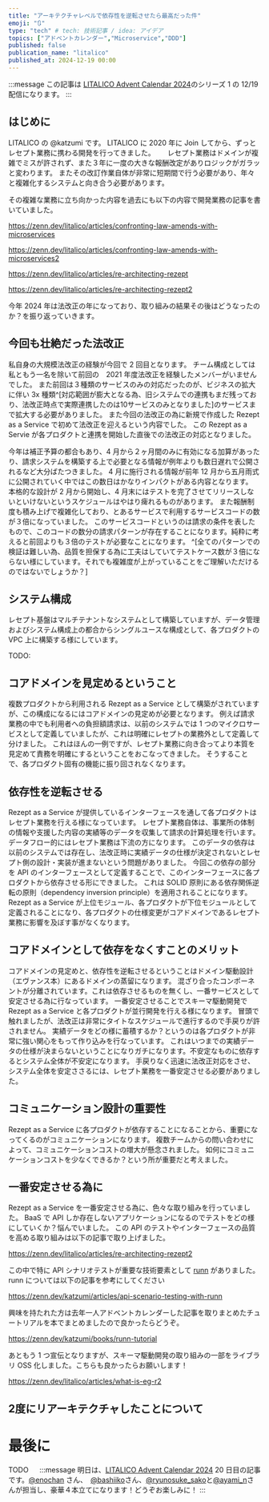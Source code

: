 ```yaml
---
title: "アーキテクチャレベルで依存性を逆転させたら最高だった件"
emoji: "🔃"
type: "tech" # tech: 技術記事 / idea: アイデア
topics: ["アドベントカレンダー","Microservice","DDD"]
published: false
publication_name: "litalico"
published_at: 2024-12-19 00:00
---
```

:::message
この記事は [LITALICO Advent Calendar 2024](https://qiita.com/advent-calendar/2024/litalico)のシリーズ 1 の 12/19 配信になります。
:::

## はじめに

LITALICO の @katzumi です。
LITALICO に 2020 年に Join してから、ずっとレセプト業務に携わる開発を行ってきました。　　
レセプト業務はドメインが複雑でミスが許されず、また３年に一度の大きな報酬改定がありロジックがガラッと変わります。
またその改訂作業自体が非常に短期間で行う必要があり、年々と複雑化するシステムと向き合う必要があります。

その複雑な業務に立ち向かった内容を過去にも以下の内容で開発業務の記事を書いていました。

https://zenn.dev/litalico/articles/confronting-law-amends-with-microservices

https://zenn.dev/litalico/articles/confronting-law-amends-with-microservices2

https://zenn.dev/litalico/articles/re-architecting-rezept

https://zenn.dev/litalico/articles/re-architecting-rezept2

今年 2024 年は法改正の年になっており、取り組みの結果その後はどうなったのか？を振り返っていきます。

## 今回も壮絶だった法改正

私自身の大規模法改正の経験が今回で 2 回目となります。
チーム構成としては私ともう一名を除いて前回の　2021 年度法改正を経験したメンバーがいませんでした。
また前回は３種類のサービスのみの対応だったのが、ビジネスの拡大に伴い 3x 種類^[対応範囲が膨大となる為、旧システムでの連携もまだ残っており、法改正時点で実際連携したのは10サービスのみとなりました]のサービスまで拡大する必要がありました。
また今回の法改正の為に新規で作成した Rezept as a Service で初めて法改正を迎えるという内容でした。
この Rezept as a Servie が各プロダクトと連携を開始した直後での法改正の対応となりました。

今年は補正予算の都合もあり、4 月から２ヶ月間のみに有効になる加算があったり、請求システムを構築する上で必要となる情報が例年よりも数日遅れで公開されるなど大分ばたつきました。
4 月に施行される情報が前年 12 月から五月雨式に公開されていく中ではこの数日はかなりインパクトがある内容となります。
本格的な設計が 2 月から開始し、4 月末にはテストを完了させてリリースしないといけないというスケジュールはやはり痺れるものがあります。
また報酬制度も積み上げで複雑化しており、とあるサービスで利用するサービスコードの数が３倍になっていました。
このサービスコードというのは請求の条件を表したもので、このコードの数分の請求パターンが存在することになります。純粋に考えると前回よりも３倍のテストが必要なことになります。 ^[全てのパターンでの検証は難しい為、品質を担保する為に工夫はしていてテストケース数が３倍にならない様にしています。それでも複雑度が上がっていることをご理解いただけるのではないでしょうか？]

## システム構成

レセプト基盤はマルチテナントなシステムとして構築していますが、データ管理およびシステム構成上の都合からシングルユースな構成として、各プロダクトの VPC 上に構築する様にしています。

TODO:

## コアドメインを見定めるということ

複数プロダクトから利用される Rezept as a Service として構築がされていますが、この構成になるにはコアドメインの見定めが必要となります。
例えば請求業務の中でも利用者への負担額請求は、以前のシステムでは 1 つのマイクロサービスとして定義していましたが、これは明確にレセプトの業務外として定義して分けました。
これはほんの一例ですが、レセプト業務に向き合ってより本質を見定めて責務を明確にするということをおこなってきました。
そうすることで、各プロダクト固有の機能に振り回されなくなります。

## 依存性を逆転させる

Rezept as a Service が提供しているインターフェースを通して各プロダクトはレセプト業務を行える様になっています。
レセプト業務自体は、事業所の体制の情報や支援した内容の実績等のデータを収集して請求の計算処理を行います。
データフロー的にはレセプト業務は下流の方になります。
このデータの依存は以前のシステムでは存在し、法改正時に実績データの仕様が決定されないとレセプト側の設計・実装が進まないという問題がありました。
今回この依存の部分を API のインターフェースとして定義することで、このインターフェースに各プロダクトから依存させる形にできました。
これは SOLID 原則にある依存関係逆転の原則（dependency inversion principle）を適用されることになります。
Rezept as a Service が上位モジュール、各プロダクトが下位モジュールとして定義されることになり、各プロダクトの仕様変更がコアドメインであるレセプト業務に影響を及ぼす事がなくなります。

## コアドメインとして依存をなくすことのメリット

コアドメインの見定めと、依存性を逆転させるということはドメイン駆動設計（エヴァンス本）にあるドメインの蒸留になります。
混ざり合ったコンポーネントが分離されています。これは依存させるものを無くし、一番サービスとして安定させる為に行なっています。
一番安定させることでスキーマ駆動開発で Rezept as a Service と各プロダクトが並行開発を行える様になります。
冒頭で触れましたが、法改正は非常にタイトなスケジュールで進行するので手戻りが許されません。
実績データをどの様に蓄積するか？というのは各プロダクトが非常に強い関心をもって作り込みを行なっています。
これはいつまでの実績データの仕様が決まらないということになりガチになります。不安定なものに依存するとシステム全体が不安定になります。
手戻りなく迅速に法改正対応をさせ、システム全体を安定ささるには、レセプト業務を一番安定させる必要がありました。

## コミュニケーション設計の重要性

Rezept as a Service に各プロダクトが依存することになることから、重要になってくるのがコミュニケーションになります。
複数チームからの問い合わせによって、コミュニケーションコストの増大が懸念されました。
如何にコミュニケーションコストを少なくできるか？という所が重要だと考えました。


## 一番安定させる為に

Rezept as a Service を一番安定させる為に、色々な取り組みを行っていました。
BaaS で API しか存在しないアプリケーションになるのでテストをどの様にしていくか？悩んでいました。
この API のテストやインターフェースの品質を高める取り組みは以下の記事で取り上げました。

https://zenn.dev/litalico/articles/re-architecting-rezept2

この中で特に API シナリオテストが重要な技術要素として [runn](https://github.com/k1LoW/runn) がありました。
runn については以下の記事を参考にしてください

https://zenn.dev/katzumi/articles/api-scenario-testing-with-runn

興味を持たれた方は去年一人アドベントカレンダーした記事を取りまとめたチュートリアルを本でまとめましたので良かったらどうぞ。

https://zenn.dev/katzumi/books/runn-tutorial

あともう 1 つ宣伝となりますが、スキーマ駆動開発の取り組みの一部をライブラリ OSS 化しました。こちらも良かったらお願いします！

https://zenn.dev/litalico/articles/what-is-eg-r2


## 2度にリアーキテクチャしたことについて



# 最後に

TODO
　
:::message
明日は、[LITALICO Advent Calendar 2024](https://qiita.com/advent-calendar/2024/litalico) 20 日目の記事です。[@enochan](https://qiita.com/enochan) さん、　[@bashiiko](https://qiita.com/bashiiko)さん、[@ryunosuke_sako](https://qiita.com/ryunosuke_sako)と[@ayami_n](https://qiita.com/ayami_n)さんが担当し、豪華４本立てになります！どうぞお楽しみに！
:::
